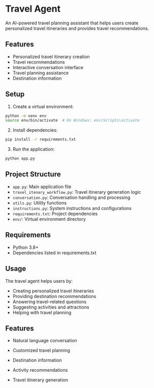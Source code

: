 # Travel Agent

An AI-powered travel planning assistant that helps users create personalized travel itineraries and provides travel recommendations.

## Features

- Personalized travel itinerary creation
- Travel recommendations
- Interactive conversation interface
- Travel planning assistance
- Destination information

## Setup

1. Create a virtual environment:
```bash
python -m venv env
source env/bin/activate  # On Windows: env\Scripts\activate
```

2. Install dependencies:
```bash
pip install -r requirements.txt
```

3. Run the application:
```bash
python app.py
```

## Project Structure

- `app.py`: Main application file
- `travel_itenary_workflow.py`: Travel itinerary generation logic
- `conversation.py`: Conversation handling and processing
- `utils.py`: Utility functions
- `instructions.py`: System instructions and configurations
- `requirements.txt`: Project dependencies
- `env/`: Virtual environment directory

## Requirements

- Python 3.8+
- Dependencies listed in requirements.txt

## Usage

The travel agent helps users by:
- Creating personalized travel itineraries
- Providing destination recommendations
- Answering travel-related questions
- Suggesting activities and attractions
- Helping with travel planning

## Features

- Natural language conversation
- Customized travel planning
- Destination information
- Activity recommendations

- Travel itinerary generation 
